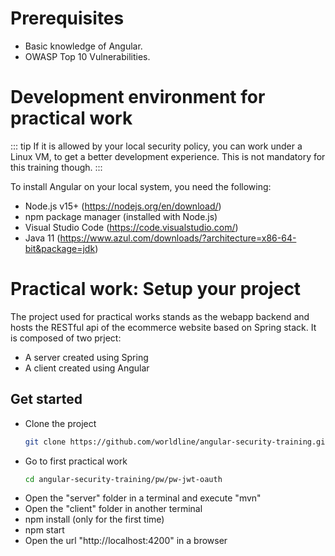 # Prerequisites

- Basic knowledge of Angular.
- OWASP Top 10 Vulnerabilities.

# Development environment for practical work

::: tip 
If it is allowed by your local security policy, you can work under a Linux VM, to get a better development experience. This is not mandatory for this training though.
:::

To install Angular on your local system, you need the following:
- Node.js v15+ (https://nodejs.org/en/download/)
- npm package manager (installed with Node.js)
- Visual Studio Code (https://code.visualstudio.com/)
- Java 11 (https://www.azul.com/downloads/?architecture=x86-64-bit&package=jdk)

# Practical work: Setup your project

The project used for practical works stands as the webapp backend and hosts the RESTful api of the ecommerce website based on Spring stack. It is composed of two prject:

- A server created using Spring
- A client created using Angular

## Get started
- Clone the project
  ```sh
  git clone https://github.com/worldline/angular-security-training.git
  ```
- Go to first practical work
  ```sh
  cd angular-security-training/pw/pw-jwt-oauth
  ```
- Open the "server" folder in a terminal and execute "mvn" 
- Open the "client" folder in another terminal
- npm install (only for the first time)
- npm start
- Open the url "http://localhost:4200" in a browser
